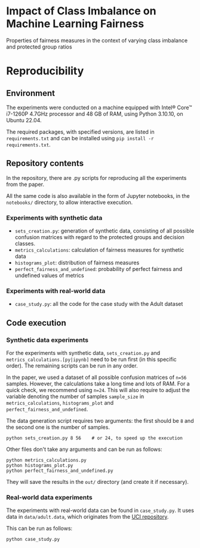 # Impact of Class Imbalance on Machine Learning Fairness

Properties of fairness measures in the context of varying class imbalance and protected group ratios

# Reproducibility

## Environment

The experiments were conducted on a machine equipped with Intel® Core™ i7-1260P 4.7GHz processor
and 48 GB of RAM, using Python 3.10.10, on Ubuntu 22.04.

The required packages, with specified versions, are listed in `requirements.txt`
and can be installed using `pip install -r requirements.txt`.

## Repository contents

In the repository, there are .py scripts for reproducing all the experiments from the paper.

All the same code is also available in the form of Jupyter notebooks, in the `notebooks/` directory,
to allow interactive execution.

### Experiments with synthetic data

- `sets_creation.py`: generation of synthetic data, consisting of all possible confusion matrices with regard to
    the protected groups and decision classes.
- `metrics_calculations`: calculation of fairness measures for synthetic data
- `histograms_plot`: distribution of fairness measures
- `perfect_fairness_and_undefined`: probability of perfect fairness and undefined values of metrics

### Experiments with real-world data

- `case_study.py`: all the code for the case study with the Adult dataset

## Code execution

### Synthetic data experiments

For the experiments with synthetic data, `sets_creation.py` and `metrics_calculations.[py|ipynb]` need to be run first
(in this specific order). The remaining scripts can be run in any order.

In the paper, we used a dataset of all possible confusion matrices of `n=56` samples. However,
the calculations take a long time and lots of RAM. For a quick check, we recommend using `n=24`. This will also
require to adjust the variable denoting the number of samples `sample_size` in `metrics_calculations`,
`histograms_plot` and `perfect_fairness_and_undefined`.

The data generation script requires two arguments:
the first should be `8` and the second one is the number of samples.
```
python sets_creation.py 8 56    # or 24, to speed up the execution
```

Other files don't take any arguments and can be run as follows:
```
python metrics_calculations.py
python histograms_plot.py
python perfect_fairness_and_undefined.py
```
They will save the results in the `out/` directory (and create it if necessary).

### Real-world data experiments

The experiments with real-world data can be found in `case_study.py`.
It uses data in `data/adult.data`, which originates from the
[UCI repository](https://archive.ics.uci.edu/ml/machine-learning-databases/adult/).

This can be run as follows:
```
python case_study.py
```
